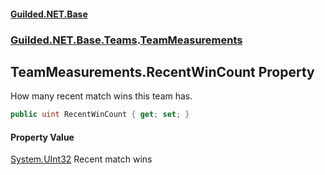#### [Guilded.NET.Base](Guilded_NET_Base.md 'Guilded.NET.Base')
### [Guilded.NET.Base.Teams](Guilded_NET_Base.md#Guilded_NET_Base_Teams 'Guilded.NET.Base.Teams').[TeamMeasurements](TeamMeasurements.md 'Guilded.NET.Base.Teams.TeamMeasurements')
## TeamMeasurements.RecentWinCount Property
How many recent match wins this team has.  
```csharp
public uint RecentWinCount { get; set; }
```
#### Property Value
[System.UInt32](https://docs.microsoft.com/en-us/dotnet/api/System.UInt32 'System.UInt32')
Recent match wins
